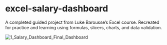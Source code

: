 # excel-salary-dashboard
A completed guided project from Luke Barousse’s Excel course. Recreated for practice and learning using formulas, slicers, charts, and data validation.  

![1_Salary_Dashboard_Final_Dashboard](https://github.com/user-attachments/assets/848fdf55-2169-4d6d-81c3-ac7a6d336b93)
